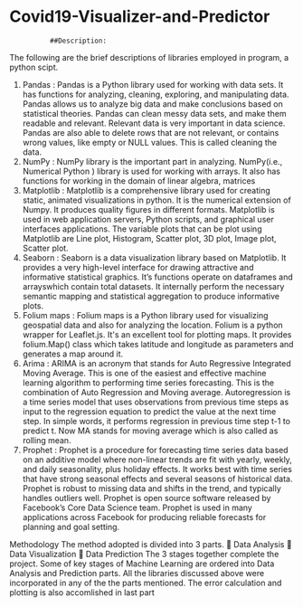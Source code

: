 # Covid19-Visualizer-and-Predictor
              ##Description:

The following are the brief descriptions of libraries employed in program, a python scipt. 
1. Pandas :
Pandas is a Python library used for working with data sets. It has functions for analyzing, cleaning, exploring, and manipulating data. Pandas allows us to analyze big data and make conclusions based on statistical theories. Pandas can clean messy data sets, and make them readable and relevant. Relevant data is very important in data science. Pandas are also able to delete rows that are not relevant, or contains wrong values, like empty or NULL values. This is called cleaning the data. 
2. NumPy :
NumPy library is the important part in analyzing. NumPy(i.e., Numerical Python ) library is
used for working with arrays. It also has functions for working in the domain of linear algebra, matrices
3. Matplotlib :
Matplotlib is a comprehensive library used for creating static, animated visualizations in
python. It is the numerical extension of Numpy. It produces quality figures in different formats. Matplotlib is used in web application servers, Python scripts, and graphical user interfaces applications. The variable plots that can be plot using Matplotlib are Line plot, Histogram, Scatter plot, 3D plot, Image plot, Scatter plot. 
4. Seaborn :
Seaborn is a data visualization library based on Matplotlib. It provides a very high-level interface for
drawing attractive and informative statistical graphics. It’s functions operate on dataframes and
arrayswhich contain total datasets. It internally perform the necessary semantic mapping and statistical
aggregation to produce informative plots.
5. Folium maps :
Folium maps is a Python library used for visualizing geospatial data and also for analyzing the
location. Folium is a python wrapper for Leaflet.js. It's an excellent tool for plotting maps. It provides
folium.Map() class which takes latitude and longitude as parameters and generates a map around it. 
6. Arima :
ARIMA is an acronym that stands for Auto Regressive Integrated Moving Average. This is
one of the easiest and effective machine learning algorithm to performing time series forecasting. This
is the combination of Auto Regression and Moving average. Autoregression is a time series model that uses observations from previous time steps as input
to the regression equation to predict the value at the next time step. In simple words, it performs
regression in previous time step t-1 to predict t. Now MA stands for moving average which is also
called as rolling mean. 
7. Prophet :
Prophet is a procedure for forecasting time series data based on
an additive model where non-linear trends are fit with yearly, weekly, and daily seasonality, plus
holiday effects. It works best with time series that have strong seasonal effects and several seasons of
historical data. Prophet is robust to missing data and shifts in the trend, and typically handles outliers
well. 
Prophet is open source software released by Facebook’s Core Data Science team. Prophet is used in many
applications across Facebook for producing reliable forecasts for planning and goal setting.

Methodology
The method adopted is divided into 3 parts. 
 Data Analysis
 Data Visualization
 Data Prediction
The 3 stages together complete the project. Some of key stages of Machine Learning are ordered into Data
Analysis and Prediction parts. All the libraries discussed above were incorporated in any of the the parts
mentioned. The error calculation and plotting is also accomlished in last part

